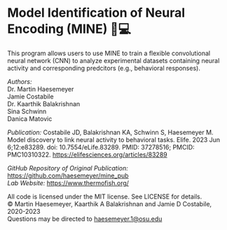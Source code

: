 # Model Identification of Neural Encoding (MINE) 🧠💻

This program allows users to use MINE to train a flexible convolutional neural network (CNN) to analyze experimental datasets containing neural activity and corresponding predcitors (e.g., behavioral responses).

*Authors:*
<br>Dr. Martin Haesemeyer
<br>Jamie Costabile
<br>Dr. Kaarthik Balakrishnan
<br>Sina Schwinn
<br>Danica Matovic

*Publication:* Costabile JD, Balakrishnan KA, Schwinn S, Haesemeyer M. Model discovery to link neural activity to behavioral tasks. Elife. 2023 Jun 6;12:e83289. doi: 10.7554/eLife.83289. PMID: 37278516; PMCID: PMC10310322. https://elifesciences.org/articles/83289

*GitHub Repository of Original Publication:* https://github.com/haesemeyer/mine_pub
<br>*Lab Website:* https://www.thermofish.org/

All code is licensed under the MIT license. See LICENSE for details.
<br>© Martin Haesemeyer, Kaarthik A Balakrishnan and Jamie D Costabile, 2020-2023
<br> Questions may be directed to haesemeyer.1@osu.edu
